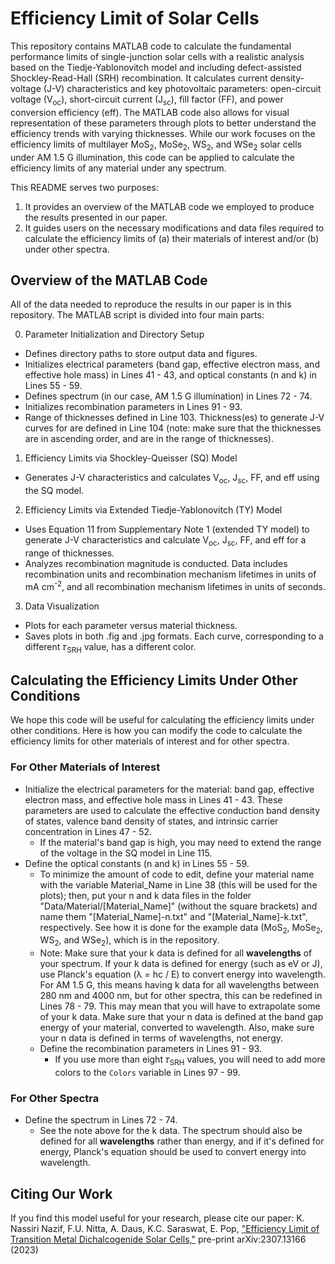# Efficiency Limit of Solar Cells
This repository contains MATLAB code to calculate the fundamental performance limits of single-junction solar cells with a realistic analysis based on the Tiedje-Yablonovitch model and including defect-assisted Shockley-Read-Hall (SRH) recombination. It calculates current density-voltage (J-V) characteristics and key photovoltaic parameters: open-circuit voltage (V<sub>oc</sub>), short-circuit current (J<sub>sc</sub>), fill factor (FF), and power conversion efficiency (eff). The MATLAB code also allows for visual representation of these parameters through plots to better understand the efficiency trends with varying thicknesses. While our work focuses on the efficiency limits of multilayer MoS<sub>2</sub>, MoSe<sub>2</sub>, WS<sub>2</sub>, and WSe<sub>2</sub> solar cells under AM 1.5 G illumination, this code can be applied to calculate the efficiency limits of any material under any spectrum.

This README serves two purposes:
1. It provides an overview of the MATLAB code we employed to produce the results presented in our paper.
2. It guides users on the necessary modifications and data files required to calculate the efficiency limits of (a) their materials of interest and/or (b) under other spectra.

## Overview of the MATLAB Code
All of the data needed to reproduce the results in our paper is in this repository. The MATLAB script is divided into four main parts:

0. Parameter Initialization and Directory Setup
  - Defines directory paths to store output data and figures.
  - Initializes electrical parameters (band gap, effective electron mass, and effective hole mass) in Lines 41 - 43, and optical constants (n and k) in Lines 55 - 59.
  - Defines spectrum (in our case, AM 1.5 G illumination) in Lines 72 - 74.
  - Initializes recombination parameters in Lines 91 - 93.
  - Range of thicknesses defined in Line 103. Thickness(es) to generate J-V curves for are defined in Line 104 (note: make sure that the thicknesses are in ascending order, and are in the range of thicknesses).

1. Efficiency Limits via Shockley-Queisser (SQ) Model
  - Generates J-V characteristics and calculates V<sub>oc</sub>, J<sub>sc</sub>, FF, and eff using the SQ model.

2. Efficiency Limits via Extended Tiedje-Yablonovitch (TY) Model
  - Uses Equation 11 from Supplementary Note 1 (extended TY model) to generate J-V characteristics and calculate V<sub>oc</sub>, J<sub>sc</sub>, FF, and eff for a range of thicknesses.
  - Analyzes recombination magnitude is conducted. Data includes recombination units and recombination mechanism lifetimes in units of mA cm<sup>-2</sup>, and all recombination mechanism lifetimes in units of seconds.

3. Data Visualization
  - Plots for each parameter versus material thickness.
  - Saves plots in both .fig and .jpg formats. Each curve, corresponding to a different 𝜏<sub>SRH</sub> value, has a different color.

## Calculating the Efficiency Limits Under Other Conditions
We hope this code will be useful for calculating the efficiency limits under other conditions. Here is how you can modify the code to calculate the efficiency limits for other materials of interest and for other spectra.

### For Other Materials of Interest
- Initialize the electrical parameters for the material: band gap, effective electron mass, and effective hole mass in Lines 41 - 43. These parameters are used to calculate the effective conduction band density of states, valence band density of states, and intrinsic carrier concentration in Lines 47 - 52.
  - If the material's band gap is high, you may need to extend the range of the voltage in the SQ model in Line 115. 
- Define the optical constants (n and k) in Lines 55 - 59.
  - To minimize the amount of code to edit, define your material name with the variable Material_Name in Line 38 (this will be used for the plots); then, put your n and k data files in the folder "Data/Material/[Material_Name]" (without the square brackets) and name them "[Material_Name]-n.txt" and "[Material_Name]-k.txt", respectively. See how it is done for the example data (MoS<sub>2</sub>, MoSe<sub>2</sub>, WS<sub>2</sub>, and WSe<sub>2</sub>), which is in the repository.
  - Note: Make sure that your k data is defined for all **wavelengths** of your spectrum. If your k data is defined for energy (such as eV or J), use Planck's equation (λ = hc / E) to convert energy into wavelength. For AM 1.5 G, this means having k data for all wavelengths between 280 nm and 4000 nm, but for other spectra, this can be redefined in Lines 78 - 79. This may mean that you will have to extrapolate some of your k data. Make sure that your n data is defined at the band gap energy of your material, converted to wavelength. Also, make sure your n data is defined in terms of wavelengths, not energy.
  - Define the recombination parameters in Lines 91 - 93.
    - If you use more than eight 𝜏<sub>SRH</sub> values, you will need to add more colors to the `Colors` variable in Lines 97 - 99.

### For Other Spectra
- Define the spectrum in Lines 72 - 74.
  - See the note above for the k data. The spectrum should also be defined for all **wavelengths** rather than energy, and if it's defined for energy, Planck's equation should be used to convert energy into wavelength.

## Citing Our Work
If you find this model useful for your research, please cite our paper: K. Nassiri Nazif, F.U. Nitta, A. Daus, K.C. Saraswat, E. Pop, ["Efficiency Limit of Transition Metal Dichalcogenide Solar Cells,"](https://arxiv.org/abs/2307.13166) pre-print arXiv:2307.13166 (2023)
